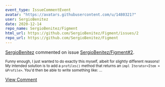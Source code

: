 ```yaml
---
event_type: IssueCommentEvent
avatar: "https://avatars.githubusercontent.com/u/1480321?"
user: SergioBenitez
date: 2020-12-14
repo_name: SergioBenitez/Figment
html_url: https://github.com/SergioBenitez/Figment/issues/2
repo_url: https://github.com/SergioBenitez/Figment
---
```


<a href='https://github.com/SergioBenitez' target='_blank'>SergioBenitez</a> commented on issue <a href='https://github.com/SergioBenitez/Figment/issues/2' target='_blank'>SergioBenitez/Figment#2</a>.

<small>Funny enough, I just wanted to do exactly this myself, albeit for slightly different reasons! My intended solution is to add a `profiles()` method that returns an `impl Iterator<Item = &Profile>`. You'd then be able to write something like:...</small>

<a href='https://github.com/SergioBenitez/Figment/issues/2' target='_blank'>View Comment</a>